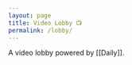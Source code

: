 ```yaml
---
layout: page
title: Video Lobby 📺
permalink: /lobby/
---
```


<script src="https://unpkg.com/@daily-co/daily-js"></script>
<script>
  callFrame = window.Daily.createFrame();
  callFrame.join({ url: 'https://bmann.daily.co/lobby' });
</script>

A video lobby powered by [[Daily]].